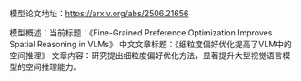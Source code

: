 模型论文地址：https://arxiv.org/abs/2506.21656

模型概述：当前标题：《Fine-Grained Preference Optimization Improves Spatial Reasoning in VLMs》
中文文章标题：《细粒度偏好优化提高了VLM中的空间推理》
文章内容：研究提出细粒度偏好优化方法，显著提升大型视觉语言模型的空间推理能力。
